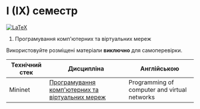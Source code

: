 # I (IX) семестр

[![LaTeX](https://img.shields.io/badge/LaTeX-008080?style=for-the-badge&logo=latex&logoColor=black)](#)

1. Програмування комп'ютерних та віртуальних мереж

Використовуйте розміщені матеріали **виключно** для самоперевірки.


Технічний стек | Дисципліна | Англійською
-------------- | ---------- | -----------------
Mininet | [Програмування комп'ютерних та віртуальних мереж](./Computer-Virtual-Networks/) | Programming of computer and virtual networks